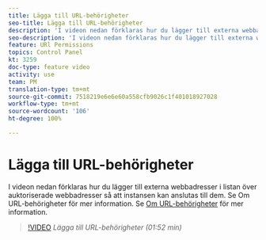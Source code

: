 ```yaml
---
title: Lägga till URL-behörigheter
seo-title: Lägga till URL-behörigheter
description: 'I videon nedan förklaras hur du lägger till externa webbadresser i listan över auktoriserade webbadresser så att instansen kan anslutas till dem.  '
seo-description: 'I videon nedan förklaras hur du lägger till externa webbadresser i listan över auktoriserade webbadresser så att instansen kan anslutas till dem. '
feature: URl Permissions
topics: Control Panel
kt: 3259
doc-type: feature video
activity: use
team: PM
translation-type: tm+mt
source-git-commit: 7518219e6e6e60a558cfb9026c1f401018927028
workflow-type: tm+mt
source-wordcount: '106'
ht-degree: 100%

---
```



# Lägga till URL-behörigheter

I videon nedan förklaras hur du lägger till externa webbadresser i listan över auktoriserade webbadresser så att instansen kan anslutas till dem.  Se Om URL-behörigheter för mer information. Se [Om URL-behörigheter](https://helpx.adobe.com/se/campaign/kb/control-panel-instance-settings.html) för mer information.

>[!VIDEO](https://video.tv.adobe.com/v/28149?quality=12)
*Lägga till URL-behörigheter (01:52 min)*
